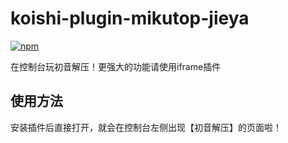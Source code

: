 # koishi-plugin-mikutop-jieya

[![npm](https://img.shields.io/npm/v/koishi-plugin-mikutop-jieya?style=flat-square)](https://www.npmjs.com/package/koishi-plugin-mikutop-jieya)

在控制台玩初音解压！更强大的功能请使用iframe插件



## 使用方法

安装插件后直接打开，就会在控制台左侧出现【初音解压】的页面啦！